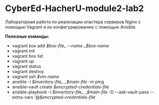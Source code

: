 # CyberEd-HacherU-module2-lab2
Лабораторная работа по реализации кластера серверов Nginx с помощью Vagrant и их конфигурированию с помощью Ansible.

**Полезные команды:**
- vagrant box add _$box-file_ --name _$box-name_
- vagrant init
- vagrant box list
- vagrant up
- vagrant status
- vagrant destroy
- vagrant ssh _$vm-name_
- ansible -i _$inventory-file_ _$main-file_ -m ping
- ansible-vault create _$encrypted-credentials-file_
- ansible-playbook -i _$inventory-file_ _$main-file_ -D --ask-vault-pass --extra-vars '@_$encrypted-credentials-file_'
